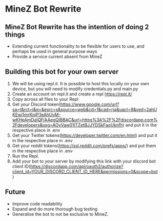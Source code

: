 # MineZ Bot Rewrite
## MineZ Bot Rewrite has the intention of doing 2 things
- Extending current functionality to be flexible for users to use, and perhaps be used in general purpose ways
- Provide a service current absent from MineZ
## Building this bot for your own server
1. We will be using repl.it. It is possible to host this locally on your own device, but you will need to modify credentials.py and main.py
2. Create an account on repl.it and create a repl https://repl.it/
3. Copy across all files to your Repl
4. Get your Discord token(https://www.google.com/url?sa=t&rct=j&q=&esrc=s&source=web&cd=1&cad=rja&uact=8&ved=2ahUKEwj1mrKpiP3eAhUvM-wKHeAmDaIQFjAAegQIBBAC&url=https%3A%2F%2Fdiscordapp.com%2Fdevelopers&usg=AOvVaw01ITZetBJJYDSkFaoUknfh) and put it in the respective place in .env
5. Get your Twitter tokens(https://developer.twitter.com/en.html) and put it in the respective place in .env
6. Get your reddit tokens(https://ssl.reddit.com/prefs/apps/) and put them in the respective place in .env
7. Run the Repl.
8. Add your bot to your server by modifying this link with your discord bot client ID(https://discordapp.com/api/oauth2/authorize?client_id=YOUR_DISCORD_CLIENT_ID_HERE&permissions=0&scope=bot)
## Future
- Improve code readability
- Expand and do more thorough bug testing
- Generalise the bot to not be exclusive to MineZ.